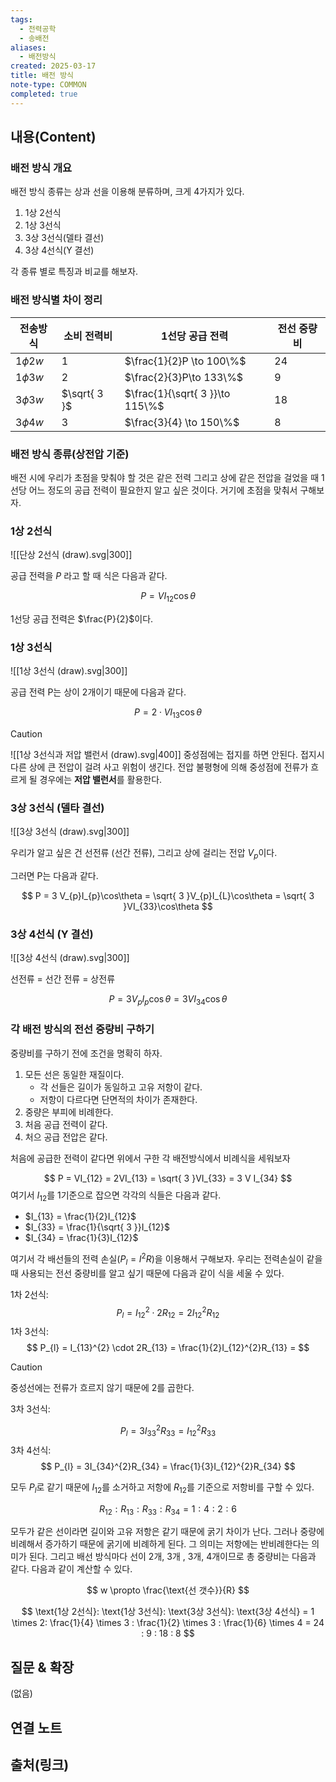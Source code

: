```yaml
---
tags:
  - 전력공학
  - 송배전
aliases:
  - 배전방식
created: 2025-03-17
title: 배전 방식
note-type: COMMON
completed: true
---
```


## 내용(Content)

### 배전 방식 개요

배전 방식 종류는 상과 선을 이용해 분류하며, 크게 4가지가 있다.

1. 1상 2선식
2. 1상 3선식
3. 3상 3선식(델타 결선)
4. 3상 4선식(Y 결선)

각 종류 별로 특징과 비교를 해보자.

### 배전 방식별 차이 정리

| 전송방식         | 소비 전력비       | 1선당 공급 전력                       | 전선 중량비 |
| ------------ | ------------ | ------------------------------- | ------ |
| $1 \phi 2 w$ | $1$          | $\frac{1}{2}P \to 100\%$        | 24     |
| $1 \phi 3 w$ | $2$          | $\frac{2}{3}P\to 133\%$         | 9      |
| $3 \phi 3 w$ | $\sqrt{ 3 }$ | $\frac{1}{\sqrt{ 3 }}\to 115\%$ | 18     |
| $3 \phi 4 w$ | $3$          | $\frac{3}{4} \to 150\%$         | 8      |



### 배전 방식 종류(상전압 기준)

배전 시에 우리가 초점을 맞춰야 할 것은 같은 전력 그리고 상에 같은 전압을 걸었을 때 1선당 어느 정도의 공급 전력이 필요한지 알고 싶은 것이다. 거기에 초점을 맞춰서 구해보자.

### 1상 2선식

![[단상 2선식 (draw).svg|300]]

공급 전력을 $P$ 라고 할 때 식은 다음과 같다.

$$
P = VI_{12}\cos\theta
$$

1선당 공급 전력은 $\frac{P}{2}$이다.

### 1상 3선식


![[1상 3선식 (draw).svg|300]]


공급 전력 P는 상이 2개이기 때문에 다음과 같다.

$$
P = 2\cdot VI_{13}\cos\theta
$$

>[!caution]
>![[1상 3선식과 저압 밸런서 (draw).svg|400]]
>중성점에는 접지를 하면 안된다. 접지시 다른 상에 큰 전압이 걸려 사고 위험이 생긴다. 전압 불평형에 의해 중성점에 전류가 흐르게 될 경우에는 **저압 밸런서**를 활용한다. 

### 3상 3선식 (델타 결선)

![[3상 3선식 (draw).svg|300]]

우리가 알고 싶은 건 선전류 (선간 전류), 그리고 상에 걸리는 전압 $V_{p}$이다.

그러면 P는 다음과 같다.

$$
P = 3 V_{p}I_{p}\cos\theta = \sqrt{ 3 }V_{p}I_{L}\cos\theta = \sqrt{ 3 }VI_{33}\cos\theta 
$$


### 3상 4선식 (Y 결선)

![[3상 4선식 (draw).svg|300]]

선전류 = 선간 전류 = 상전류

$$
P = 3 V_{p}I_{p} \cos\theta = 3 V I_{34} \cos\theta
$$

### 각 배전 방식의 전선 중량비 구하기

중량비를 구하기 전에 조건을 명확히 하자.

1. 모든 선은 동일한 재질이다.
	- 각 선들은 길이가 동일하고 고유 저항이 같다.
	- 저항이 다르다면 단면적의 차이가 존재한다.
2. 중량은 부피에 비례한다.
3. 처음 공급 전력이 같다.
4. 처으 공급 전압은 같다.


처음에 공급한 전력이 같다면 위에서 구한 각 배전방식에서 비례식을 세워보자


$$
P = VI_{12} = 2VI_{13} = \sqrt{ 3 }VI_{33} = 3 V I_{34} 
$$
여기서 $I_{12}$를 1기준으로 잡으면 각각의 식들은 다음과 같다.

- $I_{13} = \frac{1}{2}I_{12}$
- $I_{33} = \frac{1}{\sqrt{ 3 }}I_{12}$
- $I_{34} = \frac{1}{3}I_{12}$ 

여기서 각 배선들의 전력 손실($P_{l} = I^{2}R$)을 이용해서 구해보자. 우리는 전력손실이 같을때 사용되는 전선 중량비를 알고 싶기 때문에 다음과 같이 식을 세울 수 있다.

1차 2선식:
$$
P_{l} = I_{12}^{2} \cdot 2 R_{12} = 2I_{12}^{2}R_{12}
$$
1차 3선식:
$$
P_{l} = I_{13}^{2} \cdot 2R_{13} = \frac{1}{2}I_{12}^{2}R_{13} = 
$$
>[!caution]
>중성선에는 전류가 흐르지 않기 때문에 2를 곱한다.

3차 3선식:

$$
P_{l} = 3 I_{33}^{2}R_{33} = I_{12}^{2}R_{33}
$$
3차 4선식:
$$
P_{l} = 3I_{34}^{2}R_{34} = \frac{1}{3}I_{12}^{2}R_{34}
$$

모두 $P_{l}$로 같기 때문에 $I_{12}$를 소거하고 저항에 $R_{12}$를 기준으로 저항비를 구할 수 있다.

$$
R_{12}: R_{13}: R_{33}: R_{34} = 1: 4 : 2 : 6
$$

모두가 같은 선이라면 길이와 고유 저항은 같기 때문에 굵기 차이가 난다. 그러나 중량에 비례해서 증가하기 때문에 굵기에 비례하게 된다.  그 의미는 저항에는 반비례한다는 의미가 된다. 그리고 배선 방식마다 선이 2개, 3개 , 3개, 4개이므로 총 중량비는 다음과 같다. 다음과 같이 계산할 수 있다.

$$
w \propto \frac{\text{선 갯수}}{R}
$$

$$
\text{1상 2선식}: \text{1상 3선식}: \text{3상 3선식}: \text{3상 4선식} = 1 \times 2: \frac{1}{4} \times 3 : \frac{1}{2} \times 3 : \frac{1}{6} \times 4 = 24 : 9 : 18 : 8
$$


## 질문 & 확장

(없음)

## 연결 노트

## 출처(링크)





